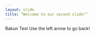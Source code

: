 ```yaml
---
layout: slide
title: “Welcome to our second slide!”
---
```

Rakun Test
Use the left arrow to go back!
